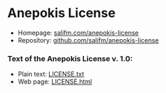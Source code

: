 # Anepokis License

* Homepage: [salifm.com/anepokis-license](https://salifm.com/anepokis-license)
* Repository: [github.com/salifm/anepokis-license](https://github.com/salifm/anepokis-license)

### Text of the Anepokis License v. 1.0:

* Plain text: [LICENSE.txt](./LICENSE.txt)
* Web page: [LICENSE.html](./LICENSE.html)
